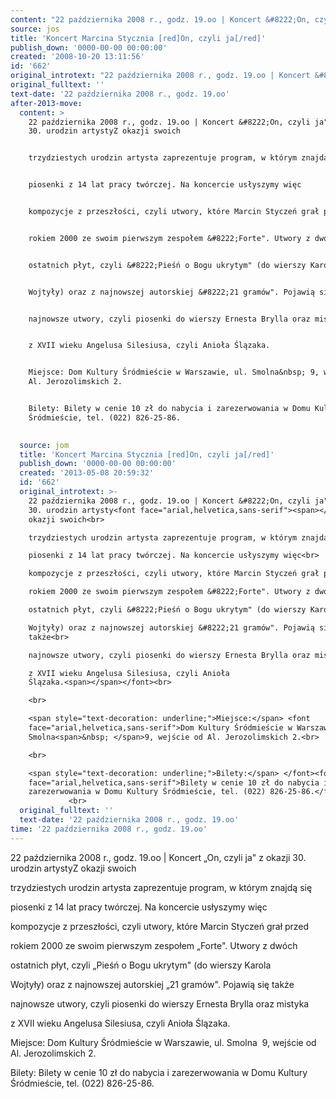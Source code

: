 ```yaml
---
content: "22 października 2008 r., godz. 19.oo | Koncert &#8222;On, czyli ja\" z okazji 30. urodzin artystyZ okazji swoich\n\ntrzydziestych urodzin artysta zaprezentuje program, w którym znajdą się\n\npiosenki z 14 lat pracy twórczej. Na koncercie usłyszymy więc\n\nkompozycje z przeszłości, czyli utwory, które Marcin Styczeń grał przed\n\nrokiem 2000 ze swoim pierwszym zespołem &#8222;Forte\". Utwory z dwóch\n\nostatnich płyt, czyli &#8222;Pieśń o Bogu ukrytym\" (do wierszy Karola\n\nWojtyły) oraz z najnowszej autorskiej &#8222;21 gramów\". Pojawią się także\n\nnajnowsze utwory, czyli piosenki do wierszy Ernesta Brylla oraz mistyka\n\nz XVII wieku Angelusa Silesiusa, czyli Anioła Ślązaka.\n\nMiejsce: Dom Kultury Śródmieście w Warszawie, ul. Smolna&nbsp; 9, wejście od Al. Jerozolimskich 2.\n\nBilety: Bilety w cenie 10 zł do nabycia i zarezerwowania w Domu Kultury Śródmieście, tel. (022) 826-25-86.\n\n         \n\n\n<!--CONTENT FROM OLD SERVER (jos before 2013): 22 października 2008 r., godz. 19.oo | Koncert &#8222;On, czyli ja\" z okazji 30. urodzin artystyZ okazji swoich\n\r\ntrzydziestych urodzin artysta zaprezentuje program, w którym znajdą się\n\r\npiosenki z 14 lat pracy twórczej. Na koncercie usłyszymy więc\n\r\nkompozycje z przeszłości, czyli utwory, które Marcin Styczeń grał przed\n\r\nrokiem 2000 ze swoim pierwszym zespołem &#8222;Forte\". Utwory z dwóch\n\r\nostatnich płyt, czyli &#8222;Pieśń o Bogu ukrytym\" (do wierszy Karola\n\r\nWojtyły) oraz z najnowszej autorskiej &#8222;21 gramów\". Pojawią się także\n\r\nnajnowsze utwory, czyli piosenki do wierszy Ernesta Brylla oraz mistyka\n\r\nz XVII wieku Angelusa Silesiusa, czyli Anioła Ślązaka.\n\r\n\n\r\nMiejsce: Dom Kultury Śródmieście w Warszawie, ul. Smolna&nbsp; 9, wejście od Al. Jerozolimskich 2.\n\r\n\n\r\nBilety: Bilety w cenie 10 zł do nabycia i zarezerwowania w Domu Kultury Śródmieście, tel. (022) 826-25-86.\n\r\n         \n\r\n         \n-->"
source: jos
title: 'Koncert Marcina Stycznia [red]On, czyli ja[/red]'
publish_down: '0000-00-00 00:00:00'
created: '2008-10-20 13:11:56'
id: '662'
original_introtext: "22 października 2008 r., godz. 19.oo | Koncert &#8222;On, czyli ja\" z okazji 30. urodzin artysty<font face=\"arial,helvetica,sans-serif\"><span></span>Z okazji swoich<br>\r\ntrzydziestych urodzin artysta zaprezentuje program, w którym znajdą się<br>\r\npiosenki z 14 lat pracy twórczej. Na koncercie usłyszymy więc<br>\r\nkompozycje z przeszłości, czyli utwory, które Marcin Styczeń grał przed<br>\r\nrokiem 2000 ze swoim pierwszym zespołem &#8222;Forte\". Utwory z dwóch<br>\r\nostatnich płyt, czyli &#8222;Pieśń o Bogu ukrytym\" (do wierszy Karola<br>\r\nWojtyły) oraz z najnowszej autorskiej &#8222;21 gramów\". Pojawią się także<br>\r\nnajnowsze utwory, czyli piosenki do wierszy Ernesta Brylla oraz mistyka<br>\r\nz XVII wieku Angelusa Silesiusa, czyli Anioła Ślązaka.<span></span></font><br>\r\n<br>\r\n<span style=\"text-decoration: underline;\">Miejsce:</span> <font face=\"arial,helvetica,sans-serif\">Dom Kultury Śródmieście w Warszawie, ul. Smolna<span>&nbsp; </span>9, wejście od Al. Jerozolimskich 2.<br>\r\n<br>\r\n<span style=\"text-decoration: underline;\">Bilety:</span> </font><font face=\"arial,helvetica,sans-serif\">Bilety w cenie 10 zł do nabycia i zarezerwowania w Domu Kultury Śródmieście, tel. (022) 826-25-86.</font><br>\r\n         <br>\r\n         "
original_fulltext: ''
text-date: '22 października 2008 r., godz. 19.oo'
after-2013-move:
  content: >
    22 października 2008 r., godz. 19.oo | Koncert &#8222;On, czyli ja" z okazji
    30. urodzin artystyZ okazji swoich


    trzydziestych urodzin artysta zaprezentuje program, w którym znajdą się


    piosenki z 14 lat pracy twórczej. Na koncercie usłyszymy więc


    kompozycje z przeszłości, czyli utwory, które Marcin Styczeń grał przed


    rokiem 2000 ze swoim pierwszym zespołem &#8222;Forte". Utwory z dwóch


    ostatnich płyt, czyli &#8222;Pieśń o Bogu ukrytym" (do wierszy Karola


    Wojtyły) oraz z najnowszej autorskiej &#8222;21 gramów". Pojawią się także


    najnowsze utwory, czyli piosenki do wierszy Ernesta Brylla oraz mistyka


    z XVII wieku Angelusa Silesiusa, czyli Anioła Ślązaka.


    Miejsce: Dom Kultury Śródmieście w Warszawie, ul. Smolna&nbsp; 9, wejście od
    Al. Jerozolimskich 2.


    Bilety: Bilety w cenie 10 zł do nabycia i zarezerwowania w Domu Kultury
    Śródmieście, tel. (022) 826-25-86.

             
  source: jom
  title: 'Koncert Marcina Stycznia [red]On, czyli ja[/red]'
  publish_down: '0000-00-00 00:00:00'
  created: '2013-05-08 20:59:32'
  id: '662'
  original_introtext: >-
    22 października 2008 r., godz. 19.oo | Koncert &#8222;On, czyli ja" z okazji
    30. urodzin artysty<font face="arial,helvetica,sans-serif"><span></span>Z
    okazji swoich<br>

    trzydziestych urodzin artysta zaprezentuje program, w którym znajdą się<br>

    piosenki z 14 lat pracy twórczej. Na koncercie usłyszymy więc<br>

    kompozycje z przeszłości, czyli utwory, które Marcin Styczeń grał przed<br>

    rokiem 2000 ze swoim pierwszym zespołem &#8222;Forte". Utwory z dwóch<br>

    ostatnich płyt, czyli &#8222;Pieśń o Bogu ukrytym" (do wierszy Karola<br>

    Wojtyły) oraz z najnowszej autorskiej &#8222;21 gramów". Pojawią się
    także<br>

    najnowsze utwory, czyli piosenki do wierszy Ernesta Brylla oraz mistyka<br>

    z XVII wieku Angelusa Silesiusa, czyli Anioła
    Ślązaka.<span></span></font><br>

    <br>

    <span style="text-decoration: underline;">Miejsce:</span> <font
    face="arial,helvetica,sans-serif">Dom Kultury Śródmieście w Warszawie, ul.
    Smolna<span>&nbsp; </span>9, wejście od Al. Jerozolimskich 2.<br>

    <br>

    <span style="text-decoration: underline;">Bilety:</span> </font><font
    face="arial,helvetica,sans-serif">Bilety w cenie 10 zł do nabycia i
    zarezerwowania w Domu Kultury Śródmieście, tel. (022) 826-25-86.</font><br>
             <br>
  original_fulltext: ''
  text-date: '22 października 2008 r., godz. 19.oo'
time: '22 października 2008 r., godz. 19.oo'
---
```

22 października 2008 r., godz. 19.oo | Koncert &#8222;On, czyli ja" z okazji 30. urodzin artystyZ okazji swoich

trzydziestych urodzin artysta zaprezentuje program, w którym znajdą się

piosenki z 14 lat pracy twórczej. Na koncercie usłyszymy więc

kompozycje z przeszłości, czyli utwory, które Marcin Styczeń grał przed

rokiem 2000 ze swoim pierwszym zespołem &#8222;Forte". Utwory z dwóch

ostatnich płyt, czyli &#8222;Pieśń o Bogu ukrytym" (do wierszy Karola

Wojtyły) oraz z najnowszej autorskiej &#8222;21 gramów". Pojawią się także

najnowsze utwory, czyli piosenki do wierszy Ernesta Brylla oraz mistyka

z XVII wieku Angelusa Silesiusa, czyli Anioła Ślązaka.

Miejsce: Dom Kultury Śródmieście w Warszawie, ul. Smolna&nbsp; 9, wejście od Al. Jerozolimskich 2.

Bilety: Bilety w cenie 10 zł do nabycia i zarezerwowania w Domu Kultury Śródmieście, tel. (022) 826-25-86.

         


<!--CONTENT FROM OLD SERVER (jos before 2013): 22 października 2008 r., godz. 19.oo | Koncert &#8222;On, czyli ja" z okazji 30. urodzin artystyZ okazji swoich

trzydziestych urodzin artysta zaprezentuje program, w którym znajdą się

piosenki z 14 lat pracy twórczej. Na koncercie usłyszymy więc

kompozycje z przeszłości, czyli utwory, które Marcin Styczeń grał przed

rokiem 2000 ze swoim pierwszym zespołem &#8222;Forte". Utwory z dwóch

ostatnich płyt, czyli &#8222;Pieśń o Bogu ukrytym" (do wierszy Karola

Wojtyły) oraz z najnowszej autorskiej &#8222;21 gramów". Pojawią się także

najnowsze utwory, czyli piosenki do wierszy Ernesta Brylla oraz mistyka

z XVII wieku Angelusa Silesiusa, czyli Anioła Ślązaka.



Miejsce: Dom Kultury Śródmieście w Warszawie, ul. Smolna&nbsp; 9, wejście od Al. Jerozolimskich 2.



Bilety: Bilety w cenie 10 zł do nabycia i zarezerwowania w Domu Kultury Śródmieście, tel. (022) 826-25-86.

         

         
-->

<!--{{json:{"created_date":"2008-10-20 13:11:56","publish_down":"0000-00-00 00:00:00","id":"662"}}}-->